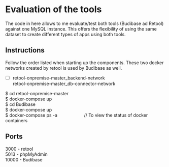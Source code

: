 # Evaluation of the tools

The code in here allows to me evaluate/test both tools (Budibase ad Retool) against one MySQL instance. This offers the flexibility of using the same dataset to create different types of apps using both tools.

## Instructions
Follow the order listed when starting up the components. These two docker networks created by retool is used by Budibase as well.

 - [ ] retool-onpremise-master_backend-network </br>
       retool-onpremise-master_db-connector-network

$ cd retool-onpremise-master </br>
$ docker-compose up </br>
$ cd Budibase </br>
$ docker-compose up </br>
$ docker-compose ps -a      // To view the status of docker containers </br>

## Ports

3000 - retool </br>
5013 - phpMyAdmin </br>
10000 - Budibase </br>